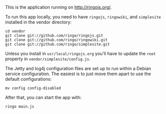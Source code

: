 This is the application running on <http://ringojs.org/>.

To run this app locally, you need to have `ringojs`, `ringowiki`, and
`simplesite` installed in the vendor directory:

    cd vendor
    git clone git://github.com/ringo/ringojs.git
    git clone git://github.com/ringo/ringowiki.git
    git clone git://github.com/ringo/simplesite.git

Unless you install in `usr/local/ringojs.org` you'll have to update the `root`
property in `vendor/simplesite/config.js`.

The Jetty and log4j configuration files are set up to run within a
Debian service configuration. The easiest is to just move them apart
to use the default configurations:

    mv config config-disabled

After that, you can start the app with:

    ringo main.js

